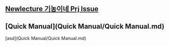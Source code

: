 ## [Newlecture 기농이네 Prj Issue](/기농이네_prj/Newlecture_기농이네_Prj_Issue.md)

## [Quick Manual](Quick Manual/Quick Manual.md)

[asd](Quick Manual/Quick Manual.md)

